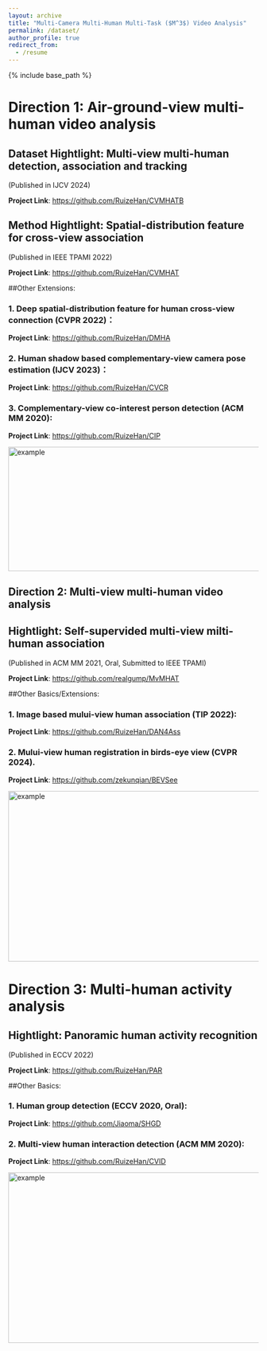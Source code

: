 ```yaml
---
layout: archive
title: "Multi-Camera Multi-Human Multi-Task ($M^3$) Video Analysis"
permalink: /dataset/
author_profile: true
redirect_from:
  - /resume
---
```


{% include base_path %}

# Direction 1: Air-ground-view multi-human video analysis

## Dataset Hightlight: Multi-view multi-human detection, association and tracking
 (Published in IJCV 2024)
 
 **Project Link**: https://github.com/RuizeHan/CVMHATB

## Method Hightlight: Spatial-distribution feature for cross-view association
 (Published in IEEE TPAMI 2022)

**Project Link**: https://github.com/RuizeHan/CVMHAT


##Other Extensions:

### 1. Deep spatial-distribution feature for human cross-view connection (CVPR 2022)：

**Project Link**: https://github.com/RuizeHan/DMHA

### 2. Human shadow based complementary-view camera pose estimation (IJCV 2023)：

**Project Link**: https://github.com/RuizeHan/CVCR

### 3. Complementary-view co-interest person detection (ACM MM 2020):

**Project Link**: https://github.com/RuizeHan/CIP

<img src="http://ruizehan.github.io/images/cvmhat.png" width="625" height="250" alt="example"/><br/>


## Direction 2: Multi-view multi-human video analysis

## Hightlight: Self-supervided multi-view milti-human association
 (Published in ACM MM 2021, Oral, Submitted to IEEE TPAMI)

**Project Link**: https://github.com/realgump/MvMHAT


##Other Basics/Extensions:

### 1. Image based mului-view human association (TIP 2022):

**Project Link**: https://github.com/RuizeHan/DAN4Ass

### 2. Mului-view human registration in birds-eye view (CVPR 2024).

**Project Link**: https://github.com/zekunqian/BEVSee


<img src="http://ruizehan.github.io/images/mvmhat.png" width="625" height="343" alt="example"/><br/>


# Direction 3: Multi-human activity analysis

## Hightlight: Panoramic human activity recognition 
 (Published in ECCV 2022)

**Project Link**: https://github.com/RuizeHan/PAR

##Other Basics:

### 1. Human group detection (ECCV 2020, Oral):

**Project Link**: https://github.com/Jiaoma/SHGD


### 2. Multi-view human interaction detection (ACM MM 2020):

**Project Link**: https://github.com/RuizeHan/CVID

<img src="http://ruizehan.github.io/images/par.png" width="625" height="343" alt="example"/><br/>
